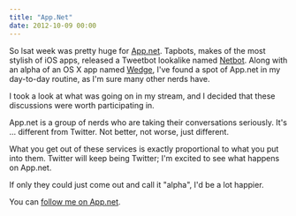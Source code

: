 ```yaml
---
title: "App.Net"
date: 2012-10-09 00:00
---
```


<import><p>So lsat week was pretty huge for <a href="https://alpha.app.net">App.net</a>. Tapbots, makes of the most stylish of iOS apps, released a Tweetbot lookalike named <a href="http://tapbots.com/software/netbot/">Netbot</a>. Along with an alpha of an OS X app named <a href="http://wedge.natestedman.com">Wedge</a>, I've found a spot of App.net in my day-to-day routine, as I'm sure many other nerds have.</p>

<p>I took a look at what was going on in my stream, and I decided that these discussions were worth participating in. </p>

<p>App.net is a group of nerds who are taking their conversations seriously. It's ... different from Twitter. Not better, not worse, just different. </p>

<p>What you get out of these services is exactly proportional to what you put into them. Twitter will keep being Twitter; I'm excited to see what happens on App.net. </p>

<p>If only they could just come out and call it "alpha", I'd be a lot happier.</p>

<p>You can <a href="https://alpha.app.net/ashfurrow">follow me on App.net</a>.</p></import>

<!-- more -->

